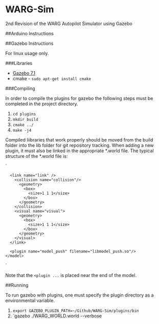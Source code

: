 # WARG-Sim
2nd Revision of the WARG Autopilot Simulator using Gazebo

##Arduino Instructions

##Gazebo Instructions

For linux usage only.

###Libraries

* [Gazebo 7.1](http://gazebosim.org/download)
* cmake - `sudo apt-get install cmake`

###Compiling

In order to compile the plugins for gazebo the following steps must be completed in the project directory.

1. `cd plugins`
2. `mkdir build`
3. `cmake ../`
4. `make -j4`

Compiled liibraries that work properly should be moved from the build folder into the lib folder for git repository tracking.
When adding a new plugin, it must also be linked in the appropriate \*.world file. The typical structure of the \*.world file is:


`<model name='box'>

      <link name="link" />
        <collision name="collision"/>
          <geometry>
            <box>
              <size>1 1 1</size>
            </box>
          </geometry>
        </collision>
        <visual name="visual">
          <geometry>
            <box>
              <size>1 1 1</size>
            </box>
          </geometry>
        </visual>
      </link>

      <plugin name="model_push" filename="libmodel_push.so"/>
    </model>        
  </world>`

Note that the `<plugin ...` is placed near the end of the model.

##Running

To run gazebo with plugins, one must specify the plugin directory as a environmental variable.

1. `export GAZEBO_PLUGIN_PATH=~/Github/WARG-Sim/plugins/bin`
2. `gazebo ./WARG_WORLD.world --verbose
